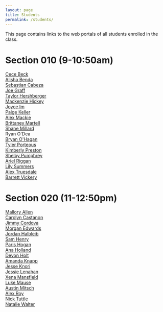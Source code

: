 ```yaml
---
layout: page
title: Students
permalink: /students/
---
```


This page contains links to the web portals of all students enrolled in the class. 

# Section 010 (9-10:50am)
[Cece Beck](http://creative.colorado.edu/~cabe9711/web)<br>
[Alisha Benda](http://creative.colorado.edu/~albe3753/web)<br>
[Sebastian Cabeza](http://creative.colorado.edu/~seca8943/web)<br>
[Joe Graff](http://creative.colorado.edu/~jogr2263/web)<br>
[Taylor Hershberger](http://creative.colorado.edu/~tahe2849/web)<br>
[Mackenzie Hickey](http://creative.colorado.edu/~mahi8826/web)<br>
[Joyce Im](http://creative.colorado.edu/~jiim0359/web)<br>
[Paige Keller](http://creative.colorado.edu/~pake0575/web)<br>
[Alex Mackie](http://creative.colorado.edu/~alma4388/web)<br>
[Brittaney Martell](http://creative.colorado.edu/~brma9976/web)<br>
[Shane Millard](http://creative.colorado.edu/~shmi9037/web)<br>
Ryan O'Dea<br>
[Bryan O'Hagan](http://creative.colorado.edu/~broh8605/web)<br>
[Tyler Porteous](http://creative.colorado.edu/~typo6355/web)<br>
[Kimberly Preston](http://creative.colorado.edu/~kipr2395/web)<br>
[Shelby Pumphrey](http://creative.colorado.edu/~shpu9657/web)<br>
[Ariel Riggan](http://creative.colorado.edu/~arri8127/web)<br>
[Lily Summers](http://creative.colorado.edu/~lisu6207/web)<br>
[Alex Truesdale](http://creative.colorado.edu/~altr7532/web)<br>
[Barrett Vickery](http://creative.colorado.edu/~bavi4882/web)<br>



# Section 020 (11-12:50pm)
[Mallory Allen](http://creative.colorado.edu/~maal3296/web)<br>
[Carolyn Castanon](http://creative.colorado.edu/~caca1257/web)<br>
[Jimmy Cordova](http://creative.colorado.edu/~loco4851/web)<br>
[Morgan Edwards](http://creative.colorado.edu/~moed1451/web)<br>
[Jordan Halbleib](http://creative.colorado.edu/~joha3547/web)<br>
[Sam Henry](http://creative.colorado.edu/~sahe1180/web)<br>
[Paris Hogan](http://creative.colorado.edu/~paho3043/web)<br>
[Ana Holland](http://creative.colorado.edu/~anho7054/web)<br>
[Devon Holt](http://creative.colorado.edu/~deho6632/web)<br>
[Amanda Knapp](http://creative.colorado.edu/~amkn7318/web)<br>
[Jesse Knori](http://creative.colorado.edu/~jekn5109/web)<br>
[Jessie Lenahan](http://creative.colorado.edu/~jele0758/web)<br>
[Xena Mansfield](http://creative.colorado.edu/~xema1245/web)<br>
[Luke Mause](http://creative.colorado.edu/~luma1107/web)<br>
[Austin Mitsch](http://creative.colorado.edu/~aumi5427/web)<br>
[Alex Roy](http://creative.colorado.edu/~alro4560/web)<br>
[Nick Tuttle](http://creative.colorado.edu/~nitu5102/web)<br>
[Natalie Walter](http://creative.colorado.edu/~nawa0900/web)<br>

